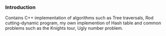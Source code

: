 ### Introduction
Contains C++ implementation of algorithms such as Tree traversals, Rod cutting-dynamic program, my own implemention of Hash table and common problems such as the Knights tour, Ugly number problem.
